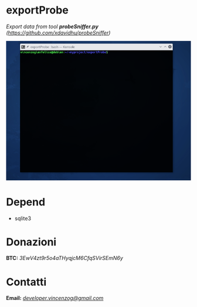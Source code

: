 # exportProbe
*Export data from tool **probeSniffer.py** (https://github.com/xdavidhu/probeSniffer)*

![](img/example.gif)

# Depend

- sqlite3

# Donazioni

**BTC:** *3EwV4zt9r5o4aTHyqjcM6CfqSVirSEmN6y*

# Contatti

**Email:** *developer.vincenzog@gmail.com*
